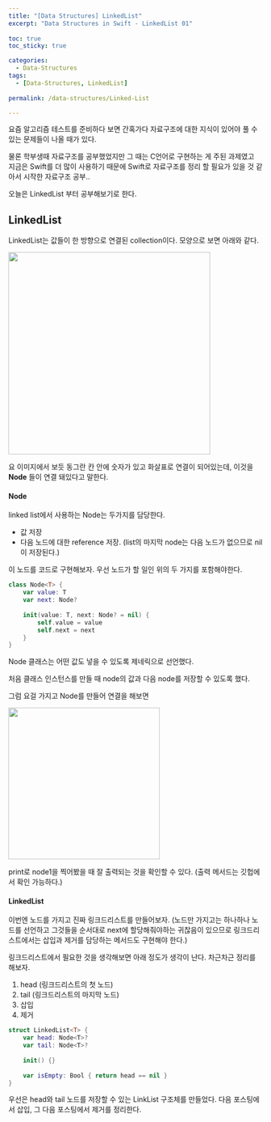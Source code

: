 ```yaml
---
title: "[Data Structures] LinkedList"
excerpt: "Data Structures in Swift - LinkedList 01"
  
toc: true
toc_sticky: true

categories:
  - Data-Structures
tags:
  - [Data-Structures, LinkedList]
  
permalink: /data-structures/Linked-List

---
```

요즘 알고리즘 테스트를 준비하다 보면 간혹가다 자료구조에 대한 지식이 있어야 풀 수 있는 문제들이 나올 때가 있다.

물론 학부생때 자료구조를 공부했었지만 그 때는 C언어로 구현하는 게 주된 과제였고 지금은 Swift를 더 많이 사용하기 때문에 Swift로 자료구조를 정리 할 필요가 있을 것 같아서 시작한 자료구조 공부..

오늘은 LinkedList 부터 공부해보기로 한다.

## LinkedList

LinkedList는 값들이 한 방향으로 연결된 collection이다. 모양으로 보면 아래와 같다.

<img src="https://user-images.githubusercontent.com/22000470/180636839-666d5af7-1d30-415f-ae3e-6aa9a6b1e291.png" width="400">

요 이미지에서 보듯 동그란 칸 안에 숫자가 있고 화살표로 연결이 되어있는데, 이것을 **Node** 들이 연결 돼있다고 말한다.

#### Node

linked list에서 사용하는 Node는 두가지를 담당한다.
- 값 저장
- 다음 노드에 대한 reference 저장. (list의 마지막 node는 다음 노드가 없으므로 nil이 저장된다.)

이 노드를 코드로 구현해보자. 우선 노드가 할 일인 위의 두 가지를 포함해야한다.

```swift
class Node<T> {
    var value: T
    var next: Node?
    
    init(value: T, next: Node? = nil) {
        self.value = value
        self.next = next
    }
}
```

Node 클래스는 어떤 값도 넣을 수 있도록 제네릭으로 선언했다.

처음 클래스 인스턴스를 만들 때 node의 값과 다음 node를 저장할 수 있도록 했다.

그럼 요걸 가지고 Node를 만들어 연결을 해보면

<img src="https://user-images.githubusercontent.com/22000470/180637391-6de4e84f-8efa-4fa5-bb53-94cd5cb9b612.png" width="300">

print로 node1을 찍어봤을 때 잘 출력되는 것을 확인할 수 있다. (출력 메서드는 깃헙에서 확인 가능하다.)

#### LinkedList

이번엔 노드를 가지고 진짜 링크드리스트를 만들어보자. (노드만 가지고는 하나하나 노드를 선언하고 그것들을 순서대로 next에 할당해줘야하는 귀찮음이 있으므로 링크드리스트에서는 삽입과 제거를 담당하는 메서드도 구현해야 한다.)

링크드리스트에서 필요한 것을 생각해보면 아래 정도가 생각이 난다. 차근차근 정리를 해보자.
1. head (링크드리스트의 첫 노드)
2. tail (링크드리스트의 마지막 노드)
3. 삽입
4. 제거

```swift
struct LinkedList<T> {
    var head: Node<T>?
    var tail: Node<T>?
    
    init() {}
    
    var isEmpty: Bool { return head == nil }
}
```

우선은 head와 tail 노드를 저장할 수 있는 LinkList 구조체를 만들었다.
다음 포스팅에서 삽입, 그 다음 포스팅에서 제거를 정리한다.
